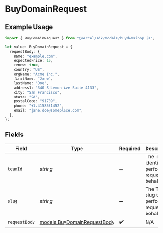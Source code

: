 # BuyDomainRequest

## Example Usage

```typescript
import { BuyDomainRequest } from "@vercel/sdk/models/buydomainop.js";

let value: BuyDomainRequest = {
  requestBody: {
    name: "example.com",
    expectedPrice: 10,
    renew: true,
    country: "US",
    orgName: "Acme Inc.",
    firstName: "Jane",
    lastName: "Doe",
    address1: "340 S Lemon Ave Suite 4133",
    city: "San Francisco",
    state: "CA",
    postalCode: "91789",
    phone: "+1.4158551452",
    email: "jane.doe@someplace.com",
  },
};
```

## Fields

| Field                                                            | Type                                                             | Required                                                         | Description                                                      |
| ---------------------------------------------------------------- | ---------------------------------------------------------------- | ---------------------------------------------------------------- | ---------------------------------------------------------------- |
| `teamId`                                                         | *string*                                                         | :heavy_minus_sign:                                               | The Team identifier to perform the request on behalf of.         |
| `slug`                                                           | *string*                                                         | :heavy_minus_sign:                                               | The Team slug to perform the request on behalf of.               |
| `requestBody`                                                    | [models.BuyDomainRequestBody](../models/buydomainrequestbody.md) | :heavy_check_mark:                                               | N/A                                                              |